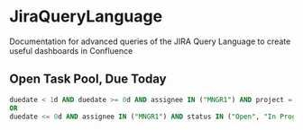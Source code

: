 # JiraQueryLanguage
Documentation for advanced queries of the JIRA Query Language to create useful dashboards in Confluence

## Open Task Pool, Due Today
```SQL
duedate < 1d AND duedate >= 0d AND assignee IN ("MNGR1") AND project = "Agency Services – Business Unit"
OR
duedate <= 0d AND assignee IN ("MNGR1") AND status IN ("Open", "In Progress")
```
